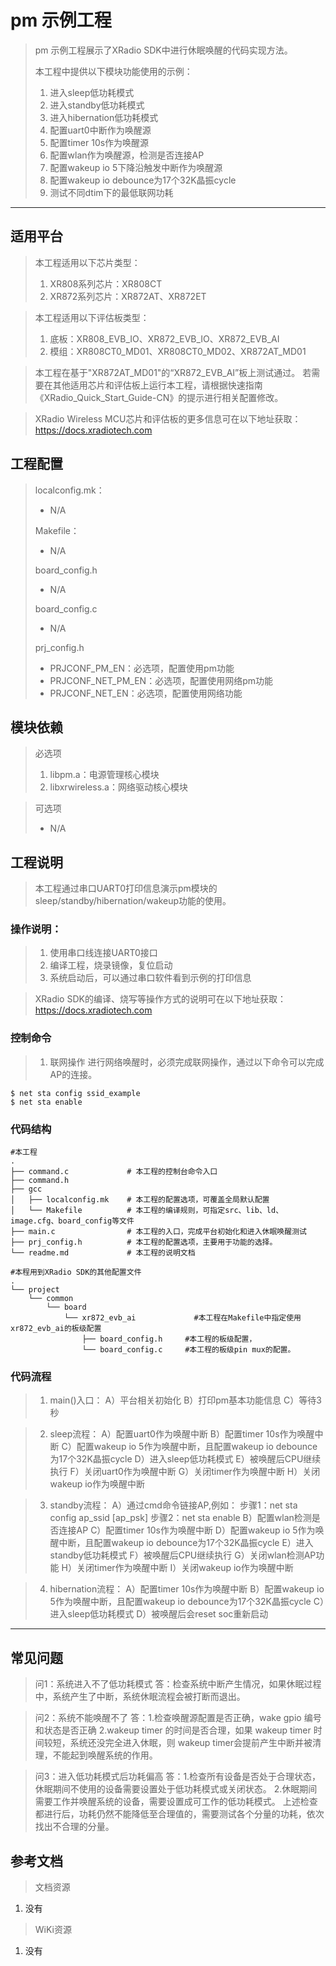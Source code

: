 # pm 示例工程

> pm 示例工程展示了XRadio SDK中进行休眠唤醒的代码实现方法。
>
> 本工程中提供以下模块功能使用的示例：
> 1. 进入sleep低功耗模式
> 2. 进入standby低功耗模式
> 3. 进入hibernation低功耗模式
> 4. 配置uart0中断作为唤醒源
> 5. 配置timer 10s作为唤醒源
> 6. 配置wlan作为唤醒源，检测是否连接AP
> 7. 配置wakeup io 5下降沿触发中断作为唤醒源
> 8. 配置wakeup io debounce为17个32K晶振cycle
> 9. 测试不同dtim下的最低联网功耗

---

## 适用平台

> 本工程适用以下芯片类型：
>
> 1. XR808系列芯片：XR808CT
> 2. XR872系列芯片：XR872AT、XR872ET

> 本工程适用以下评估板类型：
> 1. 底板：XR808_EVB_IO、XR872_EVB_IO、XR872_EVB_AI
> 2. 模组：XR808CT0_MD01、XR808CT0_MD02、XR872AT_MD01

> 本工程在基于"XR872AT_MD01"的“XR872_EVB_AI”板上测试通过。
> 若需要在其他适用芯片和评估板上运行本工程，请根据快速指南《XRadio_Quick_Start_Guide-CN》的提示进行相关配置修改。

> XRadio Wireless MCU芯片和评估板的更多信息可在以下地址获取：
> https://docs.xradiotech.com

## 工程配置

> localconfig.mk：
> * N/A
>
> Makefile：
> * N/A
> 
> board_config.h
> * N/A
> 
> board_config.c
> * N/A
> 
> prj_config.h
> * PRJCONF_PM_EN：必选项，配置使用pm功能
> * PRJCONF_NET_PM_EN：必选项，配置使用网络pm功能
> * PRJCONF_NET_EN：必选项，配置使用网络功能

## 模块依赖

> 必选项
> 1. libpm.a：电源管理核心模块
> 2. libxrwireless.a：网络驱动核心模块

> 可选项
>
> * N/A


## 工程说明

> 本工程通过串口UART0打印信息演示pm模块的sleep/standby/hibernation/wakeup功能的使用。

### 操作说明：

> 1. 使用串口线连接UART0接口
> 2. 编译工程，烧录镜像，复位启动
> 3. 系统启动后，可以通过串口软件看到示例的打印信息

> XRadio SDK的编译、烧写等操作方式的说明可在以下地址获取：
> https://docs.xradiotech.com


### 控制命令

> 1. 联网操作
> 进行网络唤醒时，必须完成联网操作，通过以下命令可以完成AP的连接。

```
$ net sta config ssid_example
$ net sta enable
```

### 代码结构
```
#本工程
.
├── command.c             # 本工程的控制台命令入口
├── command.h
├── gcc
│   ├── localconfig.mk    # 本工程的配置选项，可覆盖全局默认配置
│   └── Makefile          # 本工程的编译规则，可指定src、lib、ld、image.cfg、board_config等文件
├── main.c                # 本工程的入口，完成平台初始化和进入休眠唤醒测试
├── prj_config.h          # 本工程的配置选项，主要用于功能的选择。
└── readme.md             # 本工程的说明文档

#本程用到XRadio SDK的其他配置文件
.
└── project
    └── common
        └── board
            └── xr872_evb_ai             #本工程在Makefile中指定使用xr872_evb_ai的板级配置
                ├── board_config.h     #本工程的板级配置，
                └── board_config.c     #本工程的板级pin mux的配置。
```
### 代码流程


> 1. main()入口：
> A）平台相关初始化
> B）打印pm基本功能信息
> C）等待3秒

> 2. sleep流程：
> A）配置uart0作为唤醒中断
> B）配置timer 10s作为唤醒中断
> C）配置wakeup io 5作为唤醒中断，且配置wakeup io debounce为17个32K晶振cycle
> D）进入sleep低功耗模式
> E）被唤醒后CPU继续执行
> F）关闭uart0作为唤醒中断
> G）关闭timer作为唤醒中断
> H）关闭wakeup io作为唤醒中断

> 3. standby流程：
> A）通过cmd命令链接AP,例如：
     步骤1：net sta config ap_ssid [ap_psk]
     步骤2：net sta enable
> B）配置wlan检测是否连接AP
> C）配置timer 10s作为唤醒中断
> D）配置wakeup io 5作为唤醒中断，且配置wakeup io debounce为17个32K晶振cycle
> E）进入standby低功耗模式
> F）被唤醒后CPU继续执行
> G）关闭wlan检测AP功能
> H）关闭timer作为唤醒中断
> I）关闭wakeup io作为唤醒中断

> 4. hibernation流程：
> A）配置timer 10s作为唤醒中断
> B）配置wakeup io 5作为唤醒中断，且配置wakeup io debounce为17个32K晶振cycle
> C）进入sleep低功耗模式
> D）被唤醒后会reset soc重新启动
---

## 常见问题

> 问1：系统进入不了低功耗模式
答：检查系统中断产生情况，如果休眠过程中，系统产生了中断，系统休眠流程会被打断而退出。

> 问2：系统不能唤醒不了
答：1.检查唤醒源配置是否正确，wake gpio 编号和状态是否正确
    2.wakeup timer 的时间是否合理，如果 wakeup timer 时间较短，系统还没完全进入休眠，则 wakeup timer会提前产生中断并被清理，不能起到唤醒系统的作用。

> 问3：进入低功耗模式后功耗偏高
答：1.检查所有设备是否处于合理状态，休眠期间不使用的设备需要设置处于低功耗模式或关闭状态。
    2.休眠期间需要工作并唤醒系统的设备，需要设置成可工作的低功耗模式。
    上述检查都进行后，功耗仍然不能降低至合理值的，需要测试各个分量的功耗，依次找出不合理的分量。

## 参考文档

> 文档资源

1. 没有

> WiKi资源

1. 没有